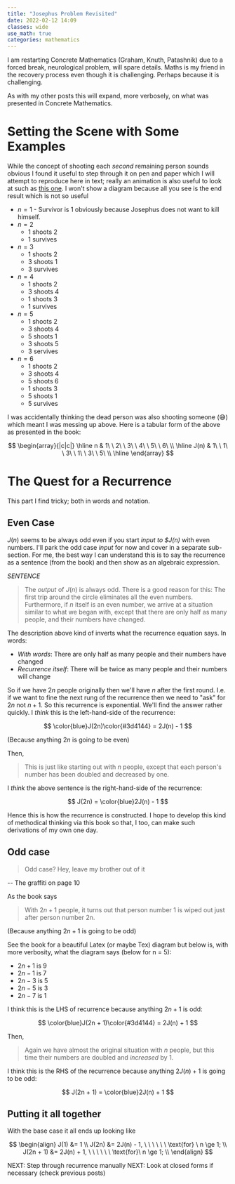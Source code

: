 ```yaml
---
title: "Josephus Problem Revisited"
date: 2022-02-12 14:09
classes: wide
use_math: true
categories: mathematics
---
```


I am restarting Concrete Mathematics (Graham, Knuth, Patashnik) due to a forced break, neurological
problem, will spare details. Maths is my friend in the recovery process even
though it is challenging. Perhaps because it is challenging.

As with my other posts this will expand, more verbosely, on what was presented
in Concrete Mathematics.

# Setting the Scene with Some Examples

While the concept of shooting each _second_ remaining person sounds obvious I
found it useful to step through it on pen and paper which I will attempt to
reproduce here in text; really an animation is also useful to look at such as
[this one](https://www.youtube.com/watch?v=uCsD3ZGzMgE). I won't show a diagram
because all you see is the end result which is not so useful

* $n = 1$ - Survivor is $1$ obviously because Josephus does not want to kill
     himself.
* $n = 2$ 
  * 1 shoots 2
  * 1 survives
* $n = 3$
  * 1 shoots 2
  * 3 shoots 1
  * 3 survives
* $n = 4$
  * 1 shoots 2
  * 3 shoots 4
  * 1 shoots 3
  * 1 survives
* $n = 5$
  * 1 shoots 2
  * 3 shoots 4
  * 5 shoots 1
  * 3 shoots 5
  * 3 servives
* $n = 6$
  * 1 shoots 2
  * 3 shoots 4
  * 5 shoots 6
  * 1 shoots 3
  * 5 shoots 1
  * 5 survives

I was accidentally thinking the dead person was also shooting someone (😅) which
meant I was messing up above. Here is a tabular form of the above as presented in
the book:

$$
\begin{array}{|c|c|}
\hline
n & 1\ \ 2\ \ 3\  \ 4\ \ 5\ \ 6\
\\
\hline
J(n) & 1\ \ 1\ \ 3\ \ 1\ \ 3\ \ 5\
\\
\hline
\end{array}
$$

# The Quest for a Recurrence

This part I find tricky; both in words and notation.

## Even Case

$J(n)$ seems to be always odd even if you start _input to $J(n)_ with even numbers. I'll park the
odd case _input_ for now and cover in a separate sub-section. For me, the best
way I can understand this is to say the recurrence as a sentence (from the book) and then show
as an algebraic expression.

*SENTENCE*

> The _output_ of $J(n)$ is always odd. There is a good reason for this:  The
first trip around the circle eliminates all the even numbers. Furthermore, if
$n$ itself is an even number, we arrive at a situation similar to what we began
with, except that there are only half as many people, and their numbers have
changed.

The description above kind of inverts what the recurrence equation says. In
words:

- _With words_: There are only half as many people and their numbers have changed
- _Recurrence itself_: There will be twice as many people and their numbers will 
    change

So if we have $2n$ people originally then we'll have $n$ after the first round.
I.e. if we want to fine the next rung of the recurrence then we need to "ask"
for $2n$ not $n + 1$. So this recurrence is exponential. We'll find the answer
rather quickly. I *think* this is the left-hand-side of the recurrence:

$$
\color{blue}J(2n)\color{#3d4144} = 2J(n) - 1
$$

(Because anything $2n$ is going to be even)

Then,

> This is just like starting out with $n$ people, except that each person's
number has been doubled and decreased by one.

I _think_ the above sentence is the right-hand-side of the recurrence:

$$
J(2n) = \color{blue}2J(n) - 1
$$

Hence this is how the recurrence is constructed. I hope to develop this kind of
methodical thinking via this book so that, I too, can make such derivations of
my own one day.

## Odd case

> Odd case? Hey, leave my brother out of it

-- The graffiti on page 10

As the book says

> With $2n + 1$ people, it turns out that person number 1 is wiped out just
after person number 2n.

(Because anything $2n + 1$ is going to be odd)

See the book for a beautiful Latex (or maybe Tex) diagram but below is, with
more verbosity, what the diagram says (below for n = 5):

- $2n + 1$ is $9$
- $2n - 1$ is $7$
- $2n - 3$ is $5$
- $2n - 5$ is $3$
- $2n - 7$ is $1$

I think this is the LHS of recurrence because anything $2n + 1$ is odd:

$$
\color{blue}J(2n + 1)\color{#3d4144} = 2J(n) + 1
$$

Then,

> Again we have almost the original situation with $n$ people, but this time
their numbers are doubled and _increased_ by $1$.

I think this is the RHS of the recurrence because anything $2J(n) + 1$ is going
to be odd:

$$
J(2n + 1) = \color{blue}2J(n) + 1
$$

## Putting it all together

With the base case it all ends up looking like

$$
\begin{align}
J(1) &= 1 \\
J(2n) &= 2J(n) - 1, \ \ \ \ \ \ \text{for} \ n \ge 1; \\
J(2n + 1) &= 2J(n) + 1, \ \ \ \ \ \ \text{for}\ n \ge 1; \\
\end{align}
$$

NEXT: Step through recurrence manually
NEXT: Look at closed forms if necessary (check previous posts)
